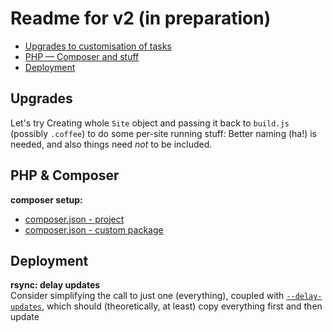 # Readme for v2 (in preparation)

* [Upgrades to customisation of tasks](#upgrades)
* [PHP — Composer and stuff](#php--composer)
* [Deployment](#deployment)

## Upgrades

Let's try Creating whole `Site` object and passing it back to `build.js` (possibly `.coffee`) to do some per-site running stuff: Better naming (ha!) is needed, and also things need *not* to be included.

## PHP & Composer

**composer setup:**
* [composer.json - project](https://github.com/adamkiss/Frankensmith/blob/master/docs/composer-json.md)
* [composer.json - custom package](https://github.com/adamkiss/Frankensmith/blob/master/docs/composer-package-json.md)

## Deployment

**rsync: delay updates**  
Consider simplifying the call to just one (everything), coupled with [`--delay-updates`](https://download.samba.org/pub/rsync/rsync.html), which should (theoretically, at least) copy everything first and then update 